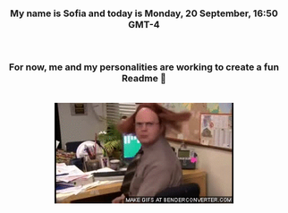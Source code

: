 


<div align="center">
<h3 >My name is Sofia and today is Monday, 20 September, 16:50 GMT-4</h3><br>
<h3 >For now, me and my personalities are working to create a fun Readme 👋
</h3><br>
<img src='img/dwight.gif' alt='working...'/>
</div>
